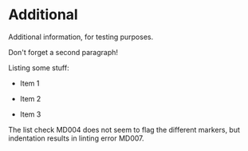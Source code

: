 # Additional

Additional information, for testing purposes.

Don't forget a second paragraph!

Listing some stuff:

* Item 1
+ Item 2
- Item 3

The list check MD004 does not seem to flag the different
markers, but indentation results in linting error
MD007.
